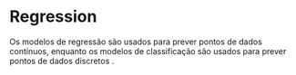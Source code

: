 # Regression

Os modelos de regressão são usados para prever pontos de dados contínuos, enquanto os modelos de classificação são usados para prever pontos de dados discretos .
